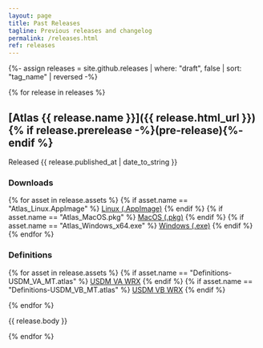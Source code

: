 ```yaml
---
layout: page
title: Past Releases
tagline: Previous releases and changelog
permalink: /releases.html
ref: releases
---
```


{%- assign releases = site.github.releases | where: "draft", false | sort: "tag_name" | reversed -%}

{% for release in releases %}

## [Atlas {{ release.name }}]({{ release.html_url }}) {% if release.prerelease -%}(pre-release){%- endif %}
Released <time datetime="{{ release.published_at | date_to_xmlschema }}">{{ release.published_at | date_to_string }}</time>

### Downloads
{% for asset in release.assets %}
{% if asset.name == "Atlas_Linux.AppImage" %}
<a href="{{ asset.browser_download_url }}" class="btn">Linux (.AppImage)</a>
{% endif %}
{% if asset.name == "Atlas_MacOS.pkg" %}
<a href="{{ asset.browser_download_url }}" class="btn">MacOS (.pkg)</a>
{% endif %}
{% if asset.name == "Atlas_Windows_x64.exe" %}
<a href="{{ asset.browser_download_url }}" class="btn">Windows (.exe)</a>
{% endif %}
{% endfor %}
### Definitions
{% for asset in release.assets %}
  {% if asset.name == "Definitions-USDM_VA_MT.atlas" %}
<a href="{{ asset.browser_download_url }}" class="btn">USDM VA WRX</a>
  {% endif %}
  {% if asset.name == "Definitions-USDM_VB_MT.atlas" %}
<a href="{{ asset.browser_download_url }}" class="btn">USDM VB WRX</a>
  {% endif %}
  
{% endfor %}

{{ release.body }}

{% endfor %}


